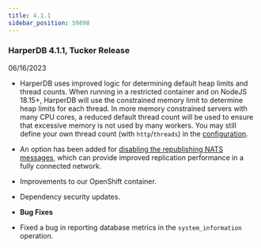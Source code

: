 ```yaml
---
title: 4.1.1
sidebar_position: 59898
---
```


### HarperDB 4.1.1, Tucker Release

06/16/2023

- HarperDB uses improved logic for determining default heap limits and thread counts. When running in a restricted container and on NodeJS 18.15+, HarperDB will use the constrained memory limit to determine heap limits for each thread. In more memory constrained servers with many CPU cores, a reduced default thread count will be used to ensure that excessive memory is not used by many workers. You may still define your own thread count (with `http`/`threads`) in the [configuration](../../configuration).
- An option has been added for [disabling the republishing NATS messages](../../configuration), which can provide improved replication performance in a fully connected network.
- Improvements to our OpenShift container.
- Dependency security updates.

- **Bug Fixes**

- Fixed a bug in reporting database metrics in the `system_information` operation.
